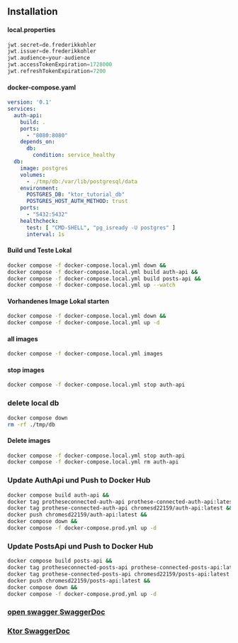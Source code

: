 
## Installation 

#### local.properties 
```gradle
jwt.secret=de.frederikkohler
jwt.issuer=de.frederikkohler
jwt.audience=your-audience
jwt.accessTokenExpiration=1728000
jwt.refreshTokenExpiration=7200
```

#### docker-compose.yaml
```yaml
version: '0.1'
services:
  auth-api:
    build: .
    ports:
      - "8080:8080"
    depends_on:
      db:
        condition: service_healthy
  db:
    image: postgres
    volumes:
      - ./tmp/db:/var/lib/postgresql/data
    environment:
      POSTGRES_DB: "ktor_tutorial_db"
      POSTGRES_HOST_AUTH_METHOD: trust
    ports:
      - "5432:5432"
    healthcheck:
      test: [ "CMD-SHELL", "pg_isready -U postgres" ]
      interval: 1s
```


#### Build und Teste Lokal
```bash
docker compose -f docker-compose.local.yml down &&  
docker compose -f docker-compose.local.yml build auth-api &&
docker compose -f docker-compose.local.yml build posts-api && 
docker compose -f docker-compose.local.yml up --watch
```

#### Vorhandenes Image Lokal starten
```bash
docker compose -f docker-compose.local.yml down &&  
docker compose -f docker-compose.local.yml up -d 
```  

#### all images
```bash
docker compose -f docker-compose.local.yml images 
```

#### stop images
```bash 
docker compose -f docker-compose.local.yml stop auth-api
```

### delete local db
```bash 
docker compose down
rm -rf ./tmp/db
```

#### Delete images
```bash
docker compose -f docker-compose.local.yml stop auth-api
docker compose -f docker-compose.local.yml rm auth-api
``` 

### Update AuthApi und Push to Docker Hub
```bash
docker compose build auth-api &&
docker tag protheseconnected-auth-api prothese-connected-auth-api:latest &&
docker tag prothese-connected-auth-api chromesd22159/auth-api:latest &&
docker push chromesd22159/auth-api:latest && 
docker compose down && 
docker compose -f docker-compose.prod.yml up -d 
````

### Update PostsApi und Push to Docker Hub
```bash  
docker compose build posts-api && 
docker tag protheseconnected-posts-api prothese-connected-posts-api:latest &&
docker tag prothese-connected-posts-api chromesd22159/posts-api:latest &&
docker push chromesd22159/posts-api:latest && 
docker compose down && 
docker compose -f docker-compose.prod.yml up -d 
````

### [open swagger SwaggerDoc](http://0.0.0.0:8080/swagger/index.html#/)
### [Ktor SwaggerDoc](https://smiley4.github.io/ktor-openapi-tools/latest/examples/request-response/)